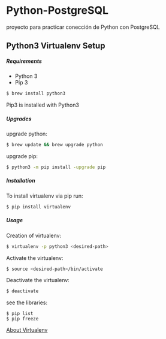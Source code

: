 # Python-PostgreSQL
proyecto para practicar conección de Python con PostgreSQL

## Python3 Virtualenv Setup

##### Requirements
* Python 3
* Pip 3

```bash
$ brew install python3
```

Pip3 is installed with Python3

##### Upgrades

upgrade python:
```bash
$ brew update && brew upgrade python
```

upgrade pip:
```bash
$ python3 -m pip install -upgrade pip
```


##### Installation
To install virtualenv via pip run:
```bash
$ pip install virtualenv
```

##### Usage
Creation of virtualenv:
```bash
$ virtualenv -p python3 <desired-path>
```

Activate the virtualenv:
```bash
$ source <desired-path>/bin/activate
```

Deactivate the virtualenv:
```bash
$ deactivate
```

see the libraries:
```
$ pip list
$ pip freeze
```

[About Virtualenv](https://virtualenv.pypa.io/en/stable/)